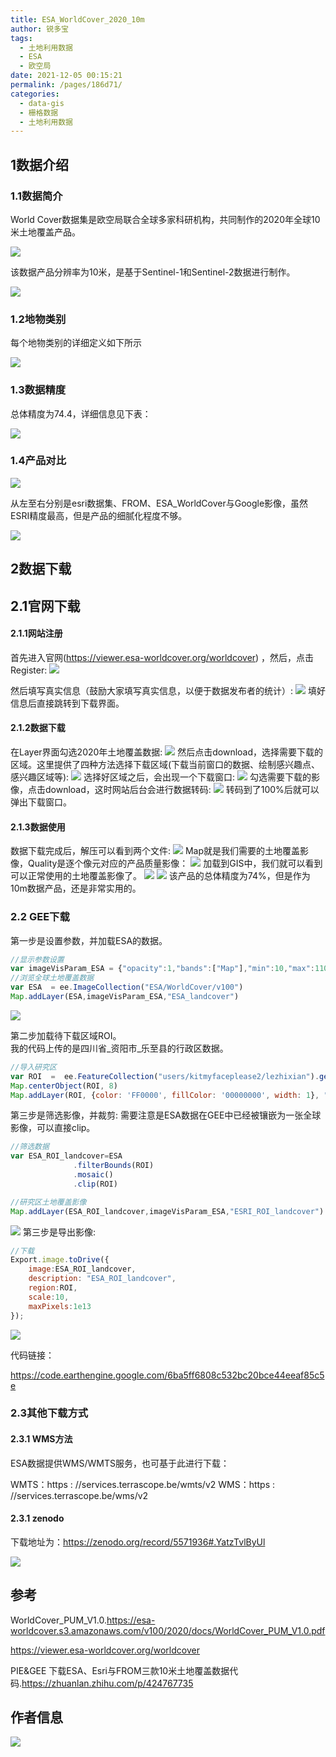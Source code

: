 ```yaml
---
title: ESA_WorldCover_2020_10m
author: 锐多宝
tags: 
  - 土地利用数据
  - ESA
  - 欧空局
date: 2021-12-05 00:15:21
permalink: /pages/186d71/
categories: 
  - data-gis
  - 栅格数据
  - 土地利用数据
---
```


## 1数据介绍

### 1.1数据简介

World Cover数据集是欧空局联合全球多家科研机构，共同制作的2020年全球10米土地覆盖产品。

![](http://pics.landcover100.com/pics//image/20211204221613.png)

该数据产品分辨率为10米，是基于Sentinel-1和Sentinel-2数据进行制作。

![](http://pics.landcover100.com/pics//image/20211204221915.png)

### 1.2地物类别
每个地物类别的详细定义如下所示

![](http://pics.landcover100.com/pics//image/ceb8c4895743a3aabee859afb912fd5.jpg)

### 1.3数据精度

总体精度为74.4，详细信息见下表：

![](http://pics.landcover100.com/pics//image/a26665163b091d71fe777cdf5b12d35.png)

### 1.4产品对比

![](http://pics.landcover100.com/pics//image/20211204220216.png)

从左至右分别是esri数据集、FROM、ESA_WorldCover与Google影像，虽然ESRI精度最高，但是产品的细腻化程度不够。

![](http://pics.landcover100.com/pics//image/20211204220551.png)

## 2数据下载

## 2.1官网下载

#### 2.1.1网站注册

首先进入官网(https://viewer.esa-worldcover.org/worldcover) ，然后，点击Register:
![](http://pics.landcover100.com/pics//image/20211020223905.png)

然后填写真实信息（鼓励大家填写真实信息，以便于数据发布者的统计）:
![](http://pics.landcover100.com/pics//image/20211020223955.png)
填好信息后直接跳转到下载界面。

#### 2.1.2数据下载
在Layer界面勾选2020年土地覆盖数据:
![](http://pics.landcover100.com/pics//image/20211020224157.png)
然后点击download，选择需要下载的区域。这里提供了四种方法选择下载区域(下载当前窗口的数据、绘制感兴趣点、感兴趣区域等):
![](http://pics.landcover100.com/pics//image/20211020224333.png)
选择好区域之后，会出现一个下载窗口:
![](http://pics.landcover100.com/pics//image/20211020224456.png)
勾选需要下载的影像，点击download，这时网站后台会进行数据转码:
![](http://pics.landcover100.com/pics//image/20211020224829.png)
转码到了100%后就可以弹出下载窗口。

#### 2.1.3数据使用
数据下载完成后，解压可以看到两个文件:
![](http://pics.landcover100.com/pics//image/20211020224952.png)
Map就是我们需要的土地覆盖影像，Quality是逐个像元对应的产品质量影像：
![](http://pics.landcover100.com/pics//image/20211020225143.png)
加载到GIS中，我们就可以看到可以正常使用的土地覆盖影像了。
![](http://pics.landcover100.com/pics//image/20211020225241.png)
![](http://pics.landcover100.com/pics//image/20211020225256.png)
该产品的总体精度为74%，但是作为10m数据产品，还是非常实用的。

### 2.2 GEE下载

第一步是设置参数，并加载ESA的数据。

```javascript
//显示参数设置
var imageVisParam_ESA = {"opacity":1,"bands":["Map"],"min":10,"max":110,"palette":["8dffda","14ff31","686dff","ff9b54","ff712d","ff66b4"]};
//浏览全球土地覆盖数据
var ESA  = ee.ImageCollection("ESA/WorldCover/v100")
Map.addLayer(ESA,imageVisParam_ESA,"ESA_landcover")
```

![](https://img-blog.csdnimg.cn/b0fb600cfaca46c4bc953e106c4787f2.gif)

第二步加载待下载区域ROI。  
我的代码上传的是四川省_资阳市_乐至县的行政区数据。

```javascript
//导入研究区
var ROI  =  ee.FeatureCollection("users/kitmyfaceplease2/lezhixian").geometry()
Map.centerObject(ROI, 8)
Map.addLayer(ROI, {color: 'FF0000', fillColor: '00000000', width: 1}, "ROI")
```

第三步是筛选影像，并裁剪:
需要注意是ESA数据在GEE中已经被镶嵌为一张全球影像，可以直接clip。

```javascript
//筛选数据             
var ESA_ROI_landcover=ESA
              .filterBounds(ROI)
              .mosaic()
              .clip(ROI)

//研究区土地覆盖影像
Map.addLayer(ESA_ROI_landcover,imageVisParam_ESA,"ESRI_ROI_landcover")
```

![](http://pics.landcover100.com/pics//image/202110230219706.gif)
第三步是导出影像:

```javascript
//下载
Export.image.toDrive({
    image:ESA_ROI_landcover,
    description: "ESA_ROI_landcover",
    region:ROI,
    scale:10,
    maxPixels:1e13
});
```

![](http://pics.landcover100.com/pics//image/202110230228079.png)

代码链接：

https://code.earthengine.google.com/6ba5ff6808c532bc20bce44eeaf85c5e  

### 2.3其他下载方式

#### 2.3.1 WMS方法

ESA数据提供WMS/WMTS服务，也可基于此进行下载：

WMTS：https : //services.terrascope.be/wmts/v2
WMS：https : //services.terrascope.be/wms/v2

#### 2.3.1 zenodo

下载地址为：https://zenodo.org/record/5571936#.YatzTvlByUl

![](http://pics.landcover100.com/pics//image/20211204215623.png)

## 参考

WorldCover_PUM_V1.0.https://esa-worldcover.s3.amazonaws.com/v100/2020/docs/WorldCover_PUM_V1.0.pdf

https://viewer.esa-worldcover.org/worldcover

PIE&GEE 下载ESA、Esri与FROM三款10米土地覆盖数据代码.https://zhuanlan.zhihu.com/p/424767735

## 作者信息

![](http://pics.landcover100.com/pics//image/20211128044430.png)
